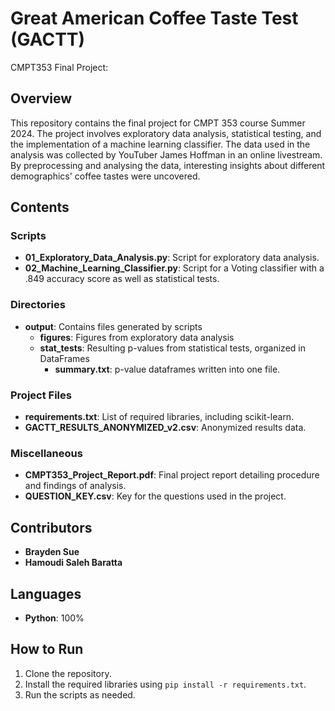 # Great American Coffee Taste Test (GACTT)
CMPT353 Final Project:

## Overview
This repository contains the final project for CMPT 353 course Summer 2024. The project involves exploratory data 
analysis, statistical testing, and the implementation of a machine learning classifier. The data used in the
analysis was collected by YouTuber James Hoffman in an online livestream. By preprocessing and analysing the data,
interesting insights about different demographics' coffee tastes were uncovered.

## Contents
### Scripts
- **01_Exploratory_Data_Analysis.py**: Script for exploratory data analysis.
- **02_Machine_Learning_Classifier.py**: Script for a Voting classifier with a .849 accuracy score as well as statistical tests.
### Directories
- **output**: Contains files generated by scripts
  - **figures**: Figures from exploratory data analysis
  - **stat_tests**: Resulting p-values from statistical tests, organized in DataFrames
    - **summary.txt**: p-value dataframes written into one file.
### Project Files
- **requirements.txt**: List of required libraries, including scikit-learn.
- **GACTT_RESULTS_ANONYMIZED_v2.csv**: Anonymized results data.

### Miscellaneous
- **CMPT353_Project_Report.pdf**: Final project report detailing procedure and findings of analysis.
- **QUESTION_KEY.csv**: Key for the questions used in the project.

## Contributors
- **Brayden Sue**
- **Hamoudi Saleh Baratta**

## Languages
- **Python**: 100%

## How to Run
1. Clone the repository.
2. Install the required libraries using `pip install -r requirements.txt`.
3. Run the scripts as needed.
